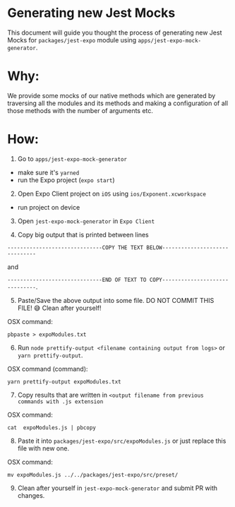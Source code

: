 # Generating new Jest Mocks

This document will guide you thought the process of generating new Jest Mocks for `packages/jest-expo` module using `apps/jest-expo-mock-generator`.

# **Why:**
We provide some mocks of our native methods which are generated by traversing all the modules and its methods and making a configuration of all those methods with the number of arguments etc.

# **How:**

1. Go to `apps/jest-expo-mock-generator`
  - make sure it's `yarned`
  - run the Expo project (`expo start`)

2. Open Expo Client project on `iOS` using `ios/Exponent.xcworkspace`
  - run project on device

3. Open `jest-expo-mock-generator` in `Expo Client`

4. Copy big output that is printed between lines

`------------------------------COPY THE TEXT BELOW------------------------------`

and

`------------------------------END OF TEXT TO COPY------------------------------`.

5. Paste/Save the above output into some file. DO NOT COMMIT THIS FILE! 😅 Clean after yourself!

OSX command:
```
pbpaste > expoModules.txt
```

6. Run `node prettify-output <filename containing output from logs>` or `yarn prettify-output`.

OSX command (command):
```
yarn prettify-output expoModules.txt
```

7. Copy results that are written in `<output filename from previous commands with .js extension`

OSX command:
```
cat  expoModules.js | pbcopy
```

8. Paste it into `packages/jest-expo/src/expoModules.js` or just replace this file with new one.

OSX command:
```
mv expoModules.js ../../packages/jest-expo/src/preset/
```

9. Clean after yourself in `jest-expo-mock-generator` and submit PR with changes.
